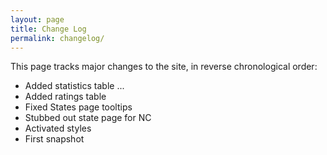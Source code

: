 ```yaml
---
layout: page
title: Change Log
permalink: changelog/
---
```


This page tracks major changes to the site, in reverse chronological order:

- Added statistics table ...
- Added ratings table
- Fixed States page tooltips
- Stubbed out state page for NC
- Activated styles
- First snapshot